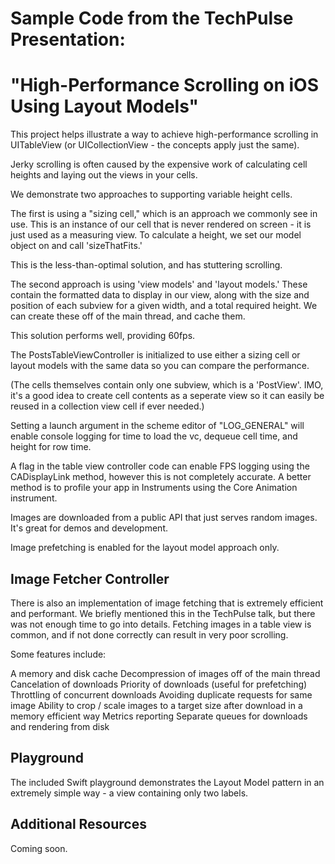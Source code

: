 #  Sample Code from the TechPulse Presentation: 
# "High-Performance Scrolling on iOS Using Layout Models"


This project helps illustrate a way to achieve high-performance scrolling in UITableView (or UICollectionView - the concepts apply just the same). 

Jerky scrolling is often caused by the expensive work of calculating cell heights and laying out the views in your cells.

We demonstrate two approaches to supporting variable height cells.

The first is using a "sizing cell," which is an approach we commonly see in use. This is an instance of our cell that is never rendered on screen - it is just used as a measuring view. To calculate a height, we set our model object on and call 'sizeThatFits.' 

This is the less-than-optimal solution, and has stuttering scrolling.

The second approach is using 'view models' and 'layout models.' These contain the formatted data to display in our view, along with the size and position of each subview for a given width, and a total required height. We can create these off of the main thread, and cache them. 

This solution performs well, providing 60fps.

The PostsTableViewController is initialized to use either a sizing cell or layout models with the same data so you can compare the performance.

(The cells themselves contain only one subview, which is a 'PostView'. IMO, it's a good idea to create cell contents as a seperate view so it can easily be reused in a collection view cell if ever needed.)

Setting a launch argument in the scheme editor of "LOG_GENERAL" will enable console logging for time to load the vc, dequeue cell time, and height for row time.

A flag in the table view controller code can enable FPS logging using the CADisplayLink method, however this is not completely accurate. A better method is to profile your app in Instruments using the Core Animation instrument.

Images are downloaded from a public API that just serves random images. It's great for demos and development. 

Image prefetching is enabled for the layout model approach only.

## Image Fetcher Controller

There is also an implementation of image fetching that is extremely efficient and performant. We briefly mentioned this in the TechPulse talk, but there was not enough time to go into details. Fetching images in a table view is common, and if not done correctly can result in very poor scrolling.

Some features include:

A memory and disk cache
Decompression of images off of the main thread
Cancelation of downloads
Priority of downloads (useful for prefetching)
Throttling of concurrent downloads
Avoiding duplicate requests for same image
Ability to crop / scale images to a target size after download in a memory efficient way
Metrics reporting
Separate queues for downloads and rendering from disk

## Playground

The included Swift playground demonstrates the Layout Model pattern in an extremely simple way - a view containing only two labels.

## Additional Resources

Coming soon.
